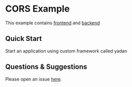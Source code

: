 # CORS Example

This example contains [frontend] and [backend]

## Quick Start

Start an application using custom framework called yadan

## Questions & Suggestions

Please open an issue [here](https://github.com/eggjs/egg/issues).

[frontend]: https://github.com/eggjs/examples/tree/master/cors/frontend
[backend]: https://github.com/eggjs/examples/tree/master/cors/backend
